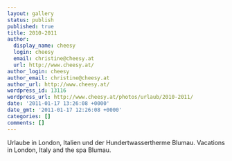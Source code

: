 ```yaml
---
layout: gallery
status: publish
published: true
title: 2010-2011
author:
  display_name: cheesy
  login: cheesy
  email: christine@cheesy.at
  url: http://www.cheesy.at/
author_login: cheesy
author_email: christine@cheesy.at
author_url: http://www.cheesy.at/
wordpress_id: 13116
wordpress_url: http://www.cheesy.at/photos/urlaub/2010-2011/
date: '2011-01-17 13:26:08 +0000'
date_gmt: '2011-01-17 12:26:08 +0000'
categories: []
comments: []
---
```

<!--:de-->Urlaube in London, Italien und der Hundertwassertherme Blumau.
<!--:--><!--:en-->Vacations in London, Italy and the spa Blumau.
<!--:-->

